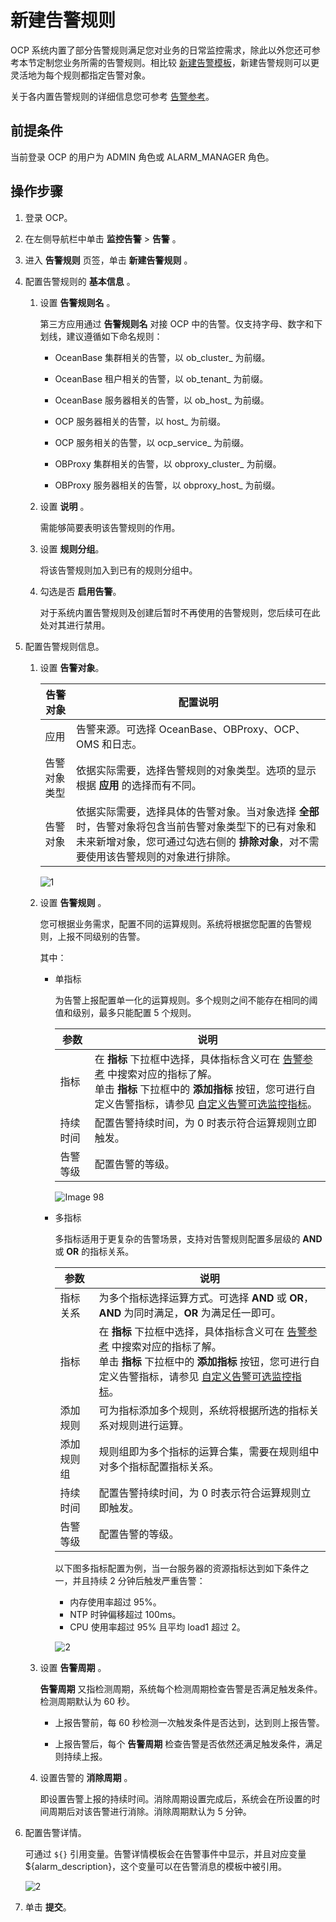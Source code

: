 # 新建告警规则

OCP 系统内置了部分告警规则满足您对业务的日常监控需求，除此以外您还可参考本节定制您业务所需的告警规则。相比较 [新建告警模板](../400.manage-alert-templates/100.create-an-alert-template.md)，新建告警规则可以更灵活地为每个规则都指定告警对象。

关于各内置告警规则的详细信息您可参考 [告警参考](../../../1900.reference-guide/100.alarm-reference/100.alert-reference-overview.md)。

## 前提条件

当前登录 OCP 的用户为 ADMIN 角色或 ALARM_MANAGER 角色。

## 操作步骤

1. 登录 OCP。

2. 在左侧导航栏中单击 **监控告警** \> **告警** 。

3. 进入 **告警规则** 页签，单击 **新建告警规则** 。

4. 配置告警规则的 **基本信息** 。

   1. 设置 **告警规则名** 。

      第三方应用通过 **告警规则名** 对接 OCP 中的告警。仅支持字母、数字和下划线，建议遵循如下命名规则：

      * OceanBase 集群相关的告警，以 ob_cluster_ 为前缀。

      * OceanBase 租户相关的告警，以 ob_tenant_ 为前缀。

      * OceanBase 服务器相关的告警，以 ob_host_ 为前缀。

      * OCP 服务器相关的告警，以 host_ 为前缀。

      * OCP 服务相关的告警，以 ocp_service_ 为前缀。

      * OBProxy 集群相关的告警，以 obproxy_cluster_ 为前缀。

      * OBProxy 服务器相关的告警，以 obproxy_host_ 为前缀。

   2. 设置 **说明** 。

      需能够简要表明该告警规则的作用。

   3. 设置 **规则分组**。

      将该告警规则加入到已有的规则分组中。

   4. 勾选是否 **启用告警**。

      对于系统内置告警规则及创建后暂时不再使用的告警规则，您后续可在此处对其进行禁用。

5. 配置告警规则信息。

   1. 设置 **告警对象**。

      |  告警对象  |  配置说明   |
      |--------|---------|
      | 应用     | 告警来源。可选择 OceanBase、OBProxy、OCP、OMS 和日志。  |
      | 告警对象类型   | 依据实际需要，选择告警规则的对象类型。选项的显示根据 **应用** 的选择而有不同。   |
      | 告警对象   | 依据实际需要，选择具体的告警对象。当对象选择 **全部** 时，告警对象将包含当前告警对象类型下的已有对象和未来新增对象，您可通过勾选右侧的 **排除对象**，对不需要使用该告警规则的对象进行排除。  |

      ![1](https://obbusiness-private.oss-cn-shanghai.aliyuncs.com/doc/img/ocp/401/%E5%91%8A%E8%AD%A6%E5%AF%B9%E8%B1%A11.png)

   2. 设置 **告警规则** 。

      您可根据业务需求，配置不同的运算规则。系统将根据您配置的告警规则，上报不同级别的告警。

      其中：

      * 单指标

        为告警上报配置单一化的运算规则。多个规则之间不能存在相同的阈值和级别，最多只能配置 5 个规则。

        |  参数  |  说明   |
        |--------|---------|
        | 指标     | 在 **指标** 下拉框中选择，具体指标含义可在 [告警参考](../../../1900.reference-guide/100.alarm-reference/100.alert-reference-overview.md) 中搜索对应的指标了解。</br> 单击 **指标** 下拉框中的 **添加指标** 按钮，您可进行自定义告警指标，请参见 [自定义告警可选监控指标](../1000.monitoring-metrics-for-customizable-alarm.md)。|
        | 持续时间   | 配置告警持续时间，为 0 时表示符合运算规则立即触发。   |
        | 告警等级   | 配置告警的等级。 |

        ![Image 98](https://obbusiness-private.oss-cn-shanghai.aliyuncs.com/doc/img/ocp/401/%E5%8D%95%E6%8C%87%E6%A0%87%E5%91%8A%E8%AD%A6%E8%A7%84%E5%88%991.png)

      * 多指标

        多指标适用于更复杂的告警场景，支持对告警规则配置多层级的 **AND** 或 **OR** 的指标关系。

        |  参数  |  说明   |
        |--------|---------|
        | 指标关系 |为多个指标选择运算方式。可选择 **AND** 或 **OR**，**AND** 为同时满足，**OR** 为满足任一即可。 |
        | 指标     | 在 **指标** 下拉框中选择，具体指标含义可在 [告警参考](../../../1900.reference-guide/100.alarm-reference/100.alert-reference-overview.md) 中搜索对应的指标了解。</br> 单击 **指标** 下拉框中的 **添加指标** 按钮，您可进行自定义告警指标，请参见 [自定义告警可选监控指标](../1000.monitoring-metrics-for-customizable-alarm.md)。|
        | 添加规则   | 可为指标添加多个规则，系统将根据所选的指标关系对规则进行运算。   |
        | 添加规则组   | 规则组即为多个指标的运算合集，需要在规则组中对多个指标配置指标关系。 |
        | 持续时间   | 配置告警持续时间，为 0 时表示符合运算规则立即触发。   |
        | 告警等级   | 配置告警的等级。 |

        以下图多指标配置为例，当一台服务器的资源指标达到如下条件之一，并且持续 2 分钟后触发严重告警：

          * 内存使用率超过 95%。
          * NTP 时钟偏移超过 100ms。
          * CPU 使用率超过 95% 且平均 load1 超过 2。

         ![2](https://obbusiness-private.oss-cn-shanghai.aliyuncs.com/doc/img/ocp/401/%E5%A4%9A%E6%8C%87%E6%A0%87%E8%BF%90%E7%AE%97%E8%A7%84%E5%88%991.png)

   3. 设置 **告警周期** 。

      **告警周期** 又指检测周期，系统每个检测周期检查告警是否满足触发条件。检测周期默认为 60 秒。
      * 上报告警前，每 60 秒检测一次触发条件是否达到，达到则上报告警。

      * 上报告警后，每个 **告警周期** 检查告警是否依然还满足触发条件，满足则持续上报。

   4. 设置告警的 **消除周期** 。

      即设置告警上报的持续时间。消除周期设置完成后，系统会在所设置的时间周期后对该告警进行消除。消除周期默认为 5 分钟。

6. 配置告警详情。

   可通过 `${}` 引用变量。告警详情模板会在告警事件中显示，并且对应变量 ${alarm_description}，这个变量可以在告警消息的模板中被引用。

   ![2](https://obbusiness-private.oss-cn-shanghai.aliyuncs.com/doc/img/ocp/401/%E5%91%8A%E8%AD%A6%E8%AF%A6%E6%83%85%E9%85%8D%E7%BD%AE1.png)

7. 单击 **提交**。
